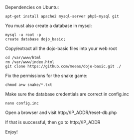 Dependencies on Ubuntu:

    apt-get install apache2 mysql-server php5-mysql git

You must also create a database in mysql:

    mysql -u root -p
    create database dojo_basic;

Copy/extract all the dojo-basic files into your web root

    cd /var/www/html
    rm /var/www/index.html
    git clone https://github.com/meeas/dojo-basic.git ./

Fix the permissions for the snake game:

    chmod a+w snake/*.txt

Make sure the database credentials are correct in config.inc

    nano config.inc

Open a browser and visit http://IP_ADDR/reset-db.php

If that is successful, then go to http://IP_ADDR

Enjoy!
